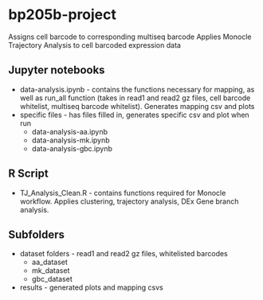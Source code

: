 # bp205b-project

Assigns cell barcode to corresponding multiseq barcode
Applies Monocle Trajectory Analysis to cell barcoded expression data

## Jupyter notebooks

* data-analysis.ipynb - contains the functions necessary for mapping, as well as run_all function (takes in read1 and read2 gz files, cell barcode whitelist, multiseq barcode whitelist). Generates mapping csv and plots
* specific files - has files filled in, generates specific csv and plot when run
  * data-analysis-aa.ipynb
  * data-analysis-mk.ipynb
  * data-analysis-gbc.ipynb

## R Script

* TJ_Analysis_Clean.R - contains functions required for Monocle workflow. Applies clustering, trajectory analysis, DEx Gene branch analysis.

## Subfolders

* dataset folders - read1 and read2 gz files, whitelisted barcodes
  * aa_dataset
  * mk_dataset
  * gbc_dataset
* results - generated plots and mapping csvs

